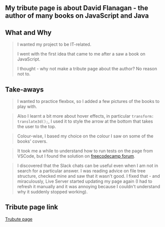 ## My tribute page is about David Flanagan - the author of many books on JavaScript and Java

## What and Why
> I wanted my project to be IT-related.
>
> I went with the first idea that came to me after a saw a book on JavaScript. 
>
>I thought - why not make a tribute page about the author? No reason not to.

## Take-aways
>  I wanted to practice flexbox, so I added a few pictures of the books to play with.

>  Also I learnt a bit more about hover effects, in particular `transform: translate3d();`, I used it to style the arrow at the bottom that takes the user to the top.

>  Colour-wise, I based my choice on the colour I saw on some of the books' covers.

>  It took me a while to understand how to run tests on the page from VSCode, but I found the solution on [freecodecamp forum](https://forum.freecodecamp.org/t/testing-code-using-cdn-link-in-visual-studio-code/206501).

> I discovered that the Slack chats can be useful even when I am not in search for a particular answer.
> I was reading advice on file tree structure, checked mine and saw that it wasn't good. I fixed that - and miraculously,
> Live Server started updating my page again (I had to refresh it manually and it was annoying because I couldn't understand why it suddenly stopped working).

## Tribute page link
[Trubute page](https://schoolofcode.github.io/w0d0_precourse-challenge-E-K8/)
